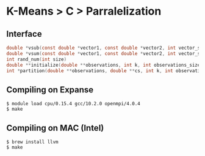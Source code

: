 # K-Means > C > Parralelization

## Interface

```c
double *vsub(const double *vector1, const double *vector2, int vector_size)
double *vsum(const double *vector1, const double *vector2, int vector_size)
int rand_num(int size)
double **initialize(double **observations, int k, int observations_size, int vector_size)
int *partition(double **observations, double **cs, int k, int observations_size, int vector_size)
```

## Compiling on Expanse

```
$ module load cpu/0.15.4 gcc/10.2.0 openmpi/4.0.4
$ make
```

## Compiling on MAC (Intel)

```
$ brew install llvm
$ make
```

